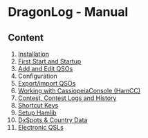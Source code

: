 DragonLog - Manual
==================

Content
-------

1. [Installation](EN_10_INSTALL.md)
2. [First Start and Startup](EN_20_FIRST_START.md)
3. [Add and Edit QSOs](EN_30_ADD_EDIT_QSOS.md)
4. Configuration
5. [Export/import QSOs](EN_50_EXPORT_IMPORT.md)
6. [Working with CassiopeiaConsole (HamCC)](EN_60_CASSIOPEIACONSOLE.md)
7. [Contest, Contest Logs and History](EN_70_CONTESTS.md)
8. [Shortcut Keys](EN_80_SHORTCUTS.md)
9. [Setup Hamlib](EN_90_SETUP_HAMLIB.md)
10. [DxSpots & Country Data](EN_100_DXSPOTS_CTY.md)
11. [Electronic QSLs](EN_110_ELECTRONIC_QSL.md)

